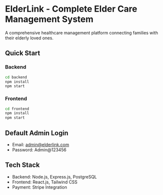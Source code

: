  # ElderLink - Complete Elder Care Management System

A comprehensive healthcare management platform connecting families with their elderly loved ones.

## Quick Start

### Backend
```bash
cd backend
npm install
npm start
```

### Frontend
```bash
cd frontend
npm install
npm start
```

## Default Admin Login
- Email: admin@elderlink.com  
- Password: Admin@123456

## Tech Stack
- Backend: Node.js, Express.js, PostgreSQL
- Frontend: React.js, Tailwind CSS
- Payment: Stripe Integration
